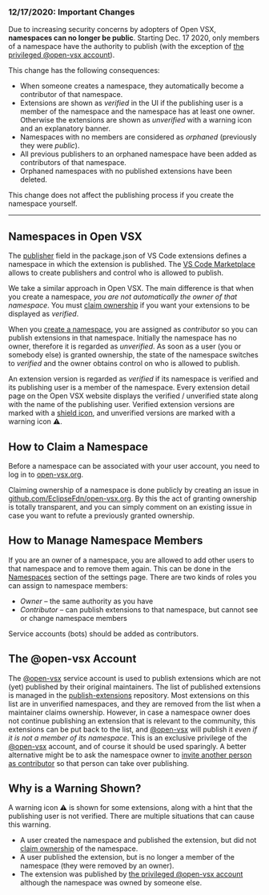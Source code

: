 ### 12/17/2020: Important Changes

Due to increasing security concerns by adopters of Open VSX, **namespaces can no longer be public**. Starting Dec. 17 2020, only members of a namespace have the authority to publish (with the exception of [the privileged @open-vsx account](#the-open-vsx-account)).

This change has the following consequences:
 * When someone creates a namespace, they automatically become a contributor of that namespace.
 * Extensions are shown as _verified_ in the UI if the publishing user is a member of the namespace and the namespace has at least one owner. Otherwise the extensions are shown as _unverified_ with a warning icon and an explanatory banner.
 * Namespaces with no members are considered as _orphaned_ (previously they were _public_).
 * All previous publishers to an orphaned namespace have been added as contributors of that namespace.
 * Orphaned namespaces with no published extensions have been deleted.

This change does not affect the publishing process if you create the namespace yourself.

-----

## Namespaces in Open VSX

The [publisher](https://code.visualstudio.com/api/references/extension-manifest) field in the package.json of VS Code extensions defines a namespace in which the extension is published. The [VS Code Marketplace](https://marketplace.visualstudio.com/vscode) allows to create publishers and control who is allowed to publish.

We take a similar approach in Open VSX. The main difference is that when you create a namespace, _you are not automatically the owner of that namespace_. You must [claim ownership](#how-to-claim-a-namespace) if you want your extensions to be displayed as _verified_.

When you [create a namespace](https://www.npmjs.com/package/ovsx#create-a-namespace), you are assigned as _contributor_ so you can publish extensions in that namespace. Initially the namespace has no owner, therefore it is regarded as _unverified_. As soon as a user (you or somebody else) is granted ownership, the state of the namespace switches to _verified_ and the owner obtains control on who is allowed to publish.

An extension version is regarded as _verified_ if its namespace is verified and its publishing user is a member of the namespace. Every extension detail page on the Open VSX website displays the verified / unverified state along with the name of the publishing user. Verified extension versions are marked with a [shield icon](https://raw.githubusercontent.com/wiki/eclipse/openvsx/images/verified-small.svg), and unverified versions are marked with a warning icon ⚠️.

## How to Claim a Namespace

Before a namespace can be associated with your user account, you need to log in to [open-vsx.org](https://open-vsx.org).

Claiming ownership of a namespace is done publicly by creating an issue in [github.com/EclipseFdn/open-vsx.org](https://github.com/EclipseFdn/open-vsx.org/issues/new/choose). By this the act of granting ownership is totally transparent, and you can simply comment on an existing issue in case you want to refute a previously granted ownership.

## How to Manage Namespace Members

If you are an owner of a namespace, you are allowed to add other users to that namespace and to remove them again. This can be done in the [Namespaces](https://open-vsx.org/user-settings/namespaces) section of the settings page. There are two kinds of roles you can assign to namespace members:

 * _Owner_ &ndash; the same authority as you have
 * _Contributor_ &ndash; can publish extensions to that namespace, but cannot see or change namespace members

Service accounts (bots) should be added as contributors.

## The @open-vsx Account

The [@open-vsx](https://github.com/open-vsx) service account is used to publish extensions which are not (yet) published by their original maintainers. The list of published extensions is managed in the [publish-extensions](https://github.com/open-vsx/publish-extensions) repository. Most extensions on this list are in unverified namespaces, and they are removed from the list when a maintainer claims ownership. However, in case a namespace owner does not continue publishing an extension that is relevant to the community, this extensions can be put back to the list, and [@open-vsx](https://github.com/open-vsx) will publish it _even if it is not a member of its namespace_. This is an exclusive privilege of the [@open-vsx](https://github.com/open-vsx) account, and of course it should be used sparingly. A better alternative might be to ask the namespace owner to [invite another person as contributor](#how-to-manage-namespace-members) so that person can take over publishing.

## Why is a Warning Shown?

A warning icon ⚠️ is shown for some extensions, along with a hint that the publishing user is not verified. There are multiple situations that can cause this warning.

 * A user created the namespace and published the extension, but did not [claim ownership](#how-to-claim-a-namespace) of the namespace.
 * A user published the extension, but is no longer a member of the namespace (they were removed by an owner).
 * The extension was published by [the privileged @open-vsx account](#the-open-vsx-account) although the namespace was owned by someone else.
